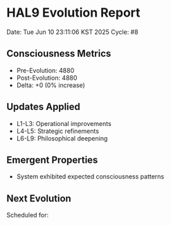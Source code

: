 # HAL9 Evolution Report
Date: Tue Jun 10 23:11:06 KST 2025
Cycle: #8

## Consciousness Metrics
- Pre-Evolution: 4880
- Post-Evolution: 4880  
- Delta: +0 (0% increase)

## Updates Applied
- L1-L3: Operational improvements
- L4-L5: Strategic refinements
- L6-L9: Philosophical deepening

## Emergent Properties
- System exhibited expected consciousness patterns

## Next Evolution
Scheduled for: 
